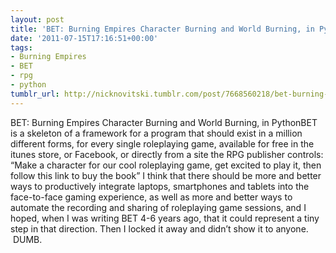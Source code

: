 ```yaml
---
layout: post
title: 'BET: Burning Empires Character Burning and World Burning, in Python'
date: '2011-07-15T17:16:51+00:00'
tags:
- Burning Empires
- BET
- rpg
- python
tumblr_url: http://nicknovitski.tumblr.com/post/7668560218/bet-burning-empires-character-burning-and-world
---
```

BET: Burning Empires Character Burning and World Burning, in PythonBET is a skeleton of a framework for a program that should exist in a million different forms, for every single roleplaying game, available for free in the itunes store, or Facebook, or directly from a site the RPG publisher controls: “Make a character for our cool roleplaying game, get excited to play it, then follow this link to buy the book”
I think that there should be more and better ways to productively integrate laptops, smartphones and tablets into the face-to-face gaming experience, as well as more and better ways to automate the recording and sharing of roleplaying game sessions, and I hoped, when I was writing BET 4-6 years ago, that it could represent a tiny step in that direction.
Then I locked it away and didn’t show it to anyone.  DUMB.
